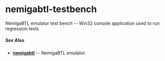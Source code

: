 # nemigabtl-testbench
NemigaBTL emulator test bench -- Win32 console application used to run regression tests

##### See Also

* [**nemigabtl**](https://github.com/nzeemin/nemigabtl) -- NemigaBTL emulator.
